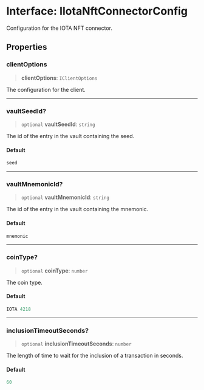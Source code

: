 # Interface: IIotaNftConnectorConfig

Configuration for the IOTA NFT connector.

## Properties

### clientOptions

> **clientOptions**: `IClientOptions`

The configuration for the client.

***

### vaultSeedId?

> `optional` **vaultSeedId**: `string`

The id of the entry in the vault containing the seed.

#### Default

```ts
seed
```

***

### vaultMnemonicId?

> `optional` **vaultMnemonicId**: `string`

The id of the entry in the vault containing the mnemonic.

#### Default

```ts
mnemonic
```

***

### coinType?

> `optional` **coinType**: `number`

The coin type.

#### Default

```ts
IOTA 4218
```

***

### inclusionTimeoutSeconds?

> `optional` **inclusionTimeoutSeconds**: `number`

The length of time to wait for the inclusion of a transaction in seconds.

#### Default

```ts
60
```
